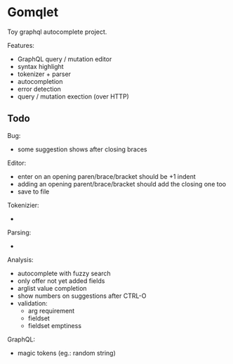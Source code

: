 # Gomqlet

Toy graphql autocomplete project.

Features:

- GraphQL query / mutation editor
- syntax highlight
- tokenizer + parser
- autocompletion
- error detection
- query / mutation exection (over HTTP)

## Todo

Bug:

- some suggestion shows after closing braces

Editor:

- enter on an opening paren/brace/bracket should be +1 indent
- adding an opening parent/brace/bracket should add the closing one too
- save to file

Tokenizier:

-

Parsing:

-

Analysis:

- autocomplete with fuzzy search
- only offer not yet added fields
- arglist value completion
- show numbers on suggestions after CTRL-O
- validation:
    - arg requirement
    - fieldset
    - fieldset emptiness

GraphQL:

- magic tokens (eg.: random string)
